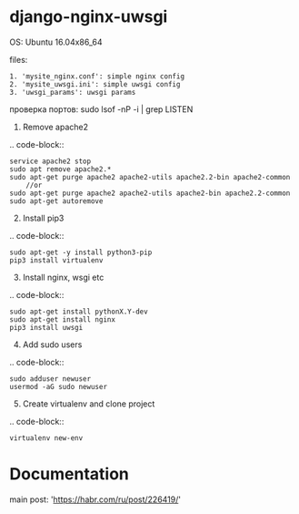 # django-nginx-uwsgi

OS: Ubuntu 16.04x86_64

files:

    1. 'mysite_nginx.conf': simple nginx config
    2. 'mysite_uwsgi.ini': simple uwsgi config
    3. 'uwsgi_params': uwsgi params



проверка портов: sudo lsof -nP -i | grep LISTEN


1. Remove apache2

.. code-block::

    service apache2 stop
    sudo apt remove apache2.*
    sudo apt-get purge apache2 apache2-utils apache2.2-bin apache2-common
        //or
    sudo apt-get purge apache2 apache2-utils apache2-bin apache2.2-common
    sudo apt-get autoremove

2. Install pip3

.. code-block::

    sudo apt-get -y install python3-pip
    pip3 install virtualenv

3. Install nginx, wsgi etc

.. code-block::

    sudo apt-get install pythonX.Y-dev
    sudo apt-get install nginx
    pip3 install uwsgi

4. Add sudo users

.. code-block::

    sudo adduser newuser
    usermod -aG sudo newuser

5. Create virtualenv and clone project

.. code-block::

    virtualenv new-env

Documentation
=============
main post: 'https://habr.com/ru/post/226419/'


